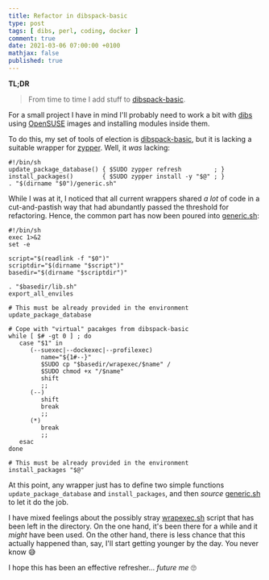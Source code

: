 ```yaml
---
title: Refactor in dibspack-basic
type: post
tags: [ dibs, perl, coding, docker ]
comment: true
date: 2021-03-06 07:00:00 +0100
mathjax: false
published: true
---
```


**TL;DR**

> From time to time I add stuff to [dibspack-basic][].

For a small project I have in mind I'll probably need to work a bit with
[dibs][] using [OpenSUSE][] images and installing modules inside them.

To do this, my set of tools of election is [dibspack-basic][], but it is
lacking a suitable wrapper for [zypper][]. Well, it *was* lacking:

```shell
#!/bin/sh
update_package_database() { $SUDO zypper refresh         ; }
install_packages()        { $SUDO zypper install -y "$@" ; }
. "$(dirname "$0")/generic.sh"
```

While I was at it, I noticed that all current wrappers shared *a lot* of
code in a cut-and-pastish way that had abundantly passed the threshold
for refactoring. Hence, the common part has now been poured into
[generic.sh][]:

```shell
#!/bin/sh
exec 1>&2
set -e

script="$(readlink -f "$0")"
scriptdir="$(dirname "$script")"
basedir="$(dirname "$scriptdir")"

. "$basedir/lib.sh"
export_all_enviles

# This must be already provided in the environment
update_package_database

# Cope with "virtual" pacakges from dibspack-basic
while [ $# -gt 0 ] ; do
   case "$1" in
      (--suexec|--dockexec|--profilexec)
         name="${1#--}"
         $SUDO cp "$basedir/wrapexec/$name" /
         $SUDO chmod +x "/$name"
         shift
         ;;
      (--)
         shift
         break
         ;;
      (*)
         break
         ;;
   esac
done

# This must be already provided in the environment
install_packages "$@"
```

At this point, any wrapper just has to define two simple functions
`update_package_database` and `install_packages`, and then *source*
[generic.sh][] to let it do the job.

I have mixed feelings about the possibly stray [wrapexec.sh][] script
that has been left in the directory. On the one hand, it's been there
for a while and it *might* have been used. On the other hand, there is
less chance that this actually happened than, say, I'll start getting
younger by the day. You never know 😅

I hope this has been an effective refresher... *future me* 🙄

[dibspack-basic]: https://github.com/polettix/dibspack-basic
[dibs]: http://blog.polettix.it/hi-from-dibs/
[OpenSUSE]: https://www.opensuse.org/
[zypper]: https://software.opensuse.org/package/zypper
[generic.sh]: https://github.com/polettix/dibspack-basic/blob/bbad0792342d02b2769bf4e8244837c9bb0a7906/package/generic.sh
[wrapexec.sh]: https://github.com/polettix/dibspack-basic/blob/bbad0792342d02b2769bf4e8244837c9bb0a7906/package/wrapexec.sh
